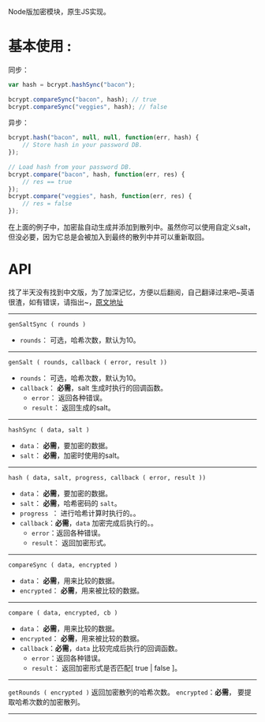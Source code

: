 
Node版加密模块，原生JS实现。
<!-- more -->

# 基本使用 :

同步：
```js
var hash = bcrypt.hashSync("bacon");
 
bcrypt.compareSync("bacon", hash); // true
bcrypt.compareSync("veggies", hash); // false
```
异步：
```js
bcrypt.hash("bacon", null, null, function(err, hash) {
    // Store hash in your password DB.
});
 
// Load hash from your password DB.
bcrypt.compare("bacon", hash, function(err, res) {
    // res == true
});
bcrypt.compare("veggies", hash, function(err, res) {
    // res = false
});
```
在上面的例子中，加密盐自动生成并添加到散列中。虽然你可以使用自定义salt，但没必要，因为它总是会被加入到最终的散列中并可以重新取回。

# API
找了半天没有找到中文版，为了加深记忆，方便以后翻阅，自己翻译过来吧~英语很渣，如有错误，请指出~，[原文地址](https://www.npmjs.com/package/bcrypt-nodejs)
***
` genSaltSync ( rounds ) `
- `rounds`： 可选，哈希次数，默认为10。
***
` genSalt ( rounds, callback ( error, result )) `
- `rounds`： 可选，哈希次数，默认为10。
- `callback`： **必需**，salt 生成时执行的回调函数。
    - `error`： 返回各种错误。
    - `result`： 返回生成的salt。
***
`hashSync ( data, salt )`
- `data`： **必需**，要加密的数据。
- `salt`： **必需**，加密时使用的salt。
***
`hash ( data, salt, progress, callback ( error, result ))`
- `data`： **必需**，要加密的数据。
- `salt`： **必需**，哈希密码的 `salt`。
- `progress `：  进行哈希计算时执行的。。
- `callback`：**必需**，`data` 加密完成后执行的。。
    - `error`：返回各种错误。
    - `result`： 返回加密形式。
***
`compareSync ( data, encrypted )`
- `data`： **必需**，用来比较的数据。
- `encrypted`： **必需**，用来被比较的数据。
***
`compare ( data, encrypted, cb )`
- `data`： **必需**，用来比较的数据。
- `encrypted`： **必需**，用来被比较的数据。
- `callback`：**必需**，`data` 比较完成后执行的回调函数。
    - `error`：返回各种错误。
    - `result`： 返回加密形式是否匹配[ true | false ]。
***
`getRounds ( encrypted )`
返回加密散列的哈希次数。
`encrypted`：**必需**， 要提取哈希次数的加密散列。
***